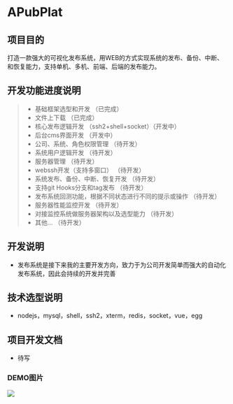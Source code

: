 # APubPlat
## 项目目的
打造一款强大的可视化发布系统，用WEB的方式实现系统的发布、备份、中断、和恢复能力，支持单机、多机、前端、后端的发布能力。
## 开发功能进度说明
>  * 基础框架选型和开发 （已完成）
>  * 文件上下载 （已完成）
>  * 核心发布逻辑开发 （ssh2+shell+socket）（开发中）
>  * 后台cms界面开发 （开发中）
>  * 公司、系统、角色权限管理 （待开发）
>  * 系统用户逻辑开发 （待开发）
>  * 服务器管理 （待开发）
>  * webssh开发（支持多窗口） （待开发）
>  * 系统发布、备份、中断、恢复开发 （待开发）
>  * 支持git Hooks分支和tag发布 （待开发）
>  * 发布系统回测功能，根据不同状态进行不同的提示或操作 （待开发）
>  * 服务器性能监控开发 （待开发）
>  * 对接监控系统做服务器架构以及选型能力 （待开发）
>  * 其他... （待开发）

## 开发说明
* 发布系统是接下来我的主要开发方向，致力于为公司开发简单而强大的自动化发布系统，因此会持续的开发并完善

## 技术选型说明
* nodejs，mysql，shell，ssh2，xterm，redis，socket，vue，egg

## 项目开发文档
* 待写

### DEMO图片
![](https://github.com/wangweianger/APubPlat/blob/master/demo/01.png "")
